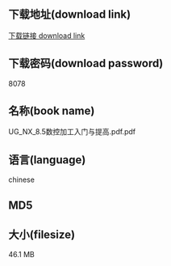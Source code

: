 ## 下载地址(download link)
[下载链接 download link](https://voluble-croquembouche-d321dc.netlify.app/?s=UG_NX_8.5%E6%95%B0%E6%8E%A7%E5%8A%A0%E5%B7%A5%E5%85%A5%E9%97%A8%E4%B8%8E%E6%8F%90%E9%AB%98.pdf)

## 下载密码(download password)
8078

## 名称(book name)
UG_NX_8.5数控加工入门与提高.pdf.pdf

## 语言(language)
chinese

## MD5


## 大小(filesize)
46.1 MB
